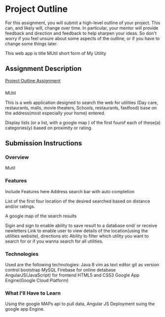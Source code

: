 # Project Outline
For this assignment, you will submit a high-level outline of your project. This can, and likely will, change over time. In particular, your mentor will provide feedback and direction and feedback to help sharpen your ideas. So don't worry if you feel unsure about some aspects of the outline, or if you have to change some things later.

This web app is title MUtil short form of My Utility

## Assignment Description
[Project Outline Assignment](https://education.launchcode.org/liftoff/assignments/project-outline/)
###
MUtil

This is a web application designed to search the web for utilities (Day care, restaurants, malls, movie theaters, Schools, restaurants, fastfood) base on the address(most especially your home) entered.

Display lists (or a list, with a google map ) of the first fourof each of these(a) categories(y) based on proximity or rating.


## Submission Instructions

### Overview
Mutil
### Features
Include Features here
 Address search bar with auto completion

 List of the first four location of the desired searched based on distance and/or ratings.

 A google map of the search results

 Sigin and sign to enable ability to save result to a database ond/ or receive newletters
 Link to enable user to view details of the location(using the utilities website), directions etc
 Ability to filter which utility you want to search for or if you wanna search for all utilities.
 
### Technologies
Used are the following technologies:
 Java 8
 vim as text editor
 git as version control
 bootstrap
 MySQL
 Firebase for online detabase
 AngularJS(JavaScript) for frontend
 HTML5 and CSS3
 Google App Engine(Google Cloud Platform)
 
### What I'll Have to Learn
 Using the google MAPs api to pull data,
 Angular JS
 Deployment suing the google app Engine. 

